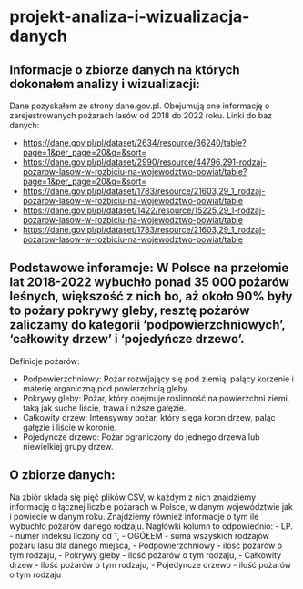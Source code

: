 # projekt-analiza-i-wizualizacja-danych

## Informacje o zbiorze danych na których dokonałem analizy i wizualizacji:
Dane pozyskałem ze strony dane.gov.pl. Obejumują one informację o zarejestrowanych pożarach lasów od 2018 do 2022 roku.
Linki do baz danych:
-    https://dane.gov.pl/pl/dataset/2634/resource/36240/table?page=1&per_page=20&q=&sort=
-    https://dane.gov.pl/pl/dataset/2990/resource/44796,291-rodzaj-pozarow-lasow-w-rozbiciu-na-wojewodztwo-powiat/table?page=1&per_page=20&q=&sort=
-    https://dane.gov.pl/pl/dataset/1783/resource/21603,29_1_rodzaj-pozarow-lasow-w-rozbiciu-na-wojewodztwo-powiat/table
-    https://dane.gov.pl/pl/dataset/1422/resource/15225,29_1-rodzaj-pozarow-lasow-w-rozbiciu-na-wojewodztwo-powiat/table
-    https://dane.gov.pl/pl/dataset/1783/resource/21603,29_1_rodzaj-pozarow-lasow-w-rozbiciu-na-wojewodztwo-powiat/table

## Podstawowe inforamcje: W Polsce na przełomie lat 2018-2022 wybuchło ponad 35 000 pożarów leśnych, większość z nich bo, aż około 90% były to pożary pokrywy gleby, resztę pożarów zaliczamy do kategorii ‘podpowierzchniowych’, ‘całkowity drzew’ i ‘pojedyńcze drzewo’.
Definicje pożarów:
- Podpowierzchniowy: Pożar rozwijający się pod ziemią, palący korzenie i materię organiczną pod powierzchnią gleby.
- Pokrywy gleby: Pożar, który obejmuje roślinność na powierzchni ziemi, taką jak suche liście, trawa i niższe gałęzie.
- Całkowity drzew: Intensywny pożar, który sięga koron drzew, paląc gałęzie i liście w koronie.
- Pojedyncze drzewo: Pożar ograniczony do jednego drzewa lub niewielkiej grupy drzew.

## O zbiorze danych:
Na zbiór składa się pięć plików CSV, w każdym z nich znajdziemy informację o łącznej liczbie pożarach w Polsce, w danym województwie jak i powiecie w danym roku. Znajdziemy również informacje o tym ile wybuchło pożarów danego rodzaju.
    Nagłówki kolumn to odpowiednio:
    - LP. - numer indeksu liczony od 1,
    - OGÓŁEM - suma wszyskich rodzajów pożaru lasu dla danego miejsca,
    - Podpowierzchniowy - ilość pożarów o tym rodzaju,
    - Pokrywy gleby - ilość pożarów o tym rodzaju,
    - Całkowity drzew - ilość pożarów o tym rodzaju,
    - Pojedyncze drzewo - ilość pożarów o tym rodzaju
